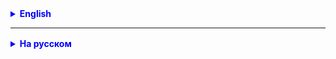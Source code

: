 

<details style="margin-top: 16px">
  <summary style="cursor: pointer; color: blue;"><b>English</b></summary>

1. Using Postman, test the application running on a remote server.


</details>

<hr>

<details style="margin-top: 16px">
  <summary style="cursor: pointer; color: blue;"><b>На русском</b></summary>

1. При помощи Постмана протестировать приложение, запущенное на удалённом сервере.


</details>


